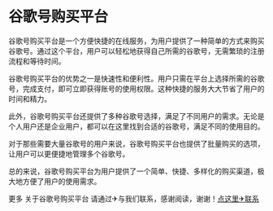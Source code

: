 # 谷歌号购买平台

谷歌号购买平台是一个方便快捷的在线服务，为用户提供了一种简单的方式来购买谷歌号。通过这个平台，用户可以轻松地获得自己所需的谷歌号，无需繁琐的注册流程和等待时间。

谷歌号购买平台的优势之一是快速性和便利性。用户只需在平台上选择所需的谷歌号，完成支付，即可立即获得账号的使用权限。这种快捷的服务大大节省了用户的时间和精力。

此外，谷歌号购买平台还提供了多种谷歌号选择，满足了不同用户的需求。无论是个人用户还是企业用户，都可以在这里找到合适的谷歌号，满足不同的使用目的。

对于那些需要大量谷歌号的用户来说，谷歌号购买平台也提供了批量购买的选项，让用户可以更便捷地管理多个谷歌号。

总的来说，谷歌号购买平台为用户提供了一个简单、快捷、多样化的购买渠道，极大地方便了用户的使用需求。

更多 关于谷歌号购买平台 请通过✈与我们联系，感谢阅读，谢谢！[点这里✈联系](https://lm.k02.cc)